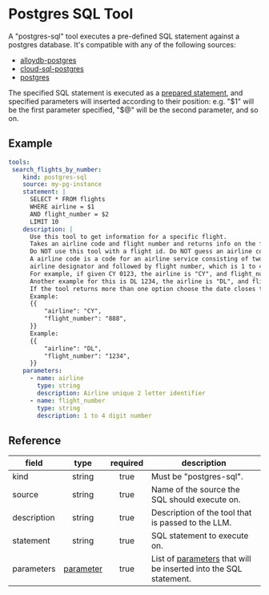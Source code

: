# Postgres SQL Tool 

A "postgres-sql" tool executes a pre-defined SQL statement against a postgres
database. It's compatible with any of the following sources:
- [alloydb-postgres](../sources/alloydb-pg.md)
- [cloud-sql-postgres](../sources/cloud-sql-pg.md)
- [postgres](../sources/postgres.md)

The specified SQL statement is executed as a [prepared statement][pg-prepare],
and specified parameters will inserted according to their position: e.g. "$1"
will be the first parameter specified, "$@" will be the second parameter, and so
on.


[pg-prepare]: https://www.postgresql.org/docs/current/sql-prepare.html

## Example

```yaml
tools:
 search_flights_by_number:
    kind: postgres-sql
    source: my-pg-instance
    statement: |
      SELECT * FROM flights
      WHERE airline = $1
      AND flight_number = $2
      LIMIT 10
    description: |
      Use this tool to get information for a specific flight.
      Takes an airline code and flight number and returns info on the flight.
      Do NOT use this tool with a flight id. Do NOT guess an airline code or flight number.
      A airline code is a code for an airline service consisting of two-character
      airline designator and followed by flight number, which is 1 to 4 digit number.
      For example, if given CY 0123, the airline is "CY", and flight_number is "123".
      Another example for this is DL 1234, the airline is "DL", and flight_number is "1234".
      If the tool returns more than one option choose the date closes to today.
      Example:
      {{
          "airline": "CY",
          "flight_number": "888",
      }}
      Example:
      {{
          "airline": "DL",
          "flight_number": "1234",
      }}
    parameters:
      - name: airline
        type: string
        description: Airline unique 2 letter identifier
      - name: flight_number
        type: string
        description: 1 to 4 digit number
```

## Reference

| **field**   |                   **type**                   | **required** | **description**                                                                                     |
|-------------|:--------------------------------------------:|:------------:|-----------------------------------------------------------------------------------------------------|
| kind        |                    string                    |     true     | Must be "postgres-sql".                                                                             |
| source      |                    string                    |     true     | Name of the source the SQL should execute on.                                                       |
| description |                    string                    |     true     | Description of the tool that is passed to the LLM.                                                  |
| statement   |                    string                    |     true     | SQL statement to execute on.                                                                        |
| parameters  | [parameter](README.md#specifying-parameters) |     true     | List of [parameters](README.md#specifying-parameters) that will be inserted into the SQL statement. |


